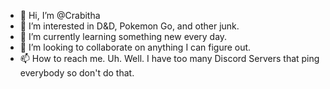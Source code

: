 - 👋 Hi, I’m @Crabitha
- 👀 I’m interested in D&D, Pokemon Go, and other junk.
- 🌱 I’m currently learning something new every day.
- 💞️ I’m looking to collaborate on anything I can figure out.
- 📫 How to reach me. Uh. Well. I have too many Discord Servers that ping everybody so don't do that.

<!---
Crabitha/Crabitha is a ✨ special ✨ repository because its `README.md` (this file) appears on your GitHub profile.
You can click the Preview link to take a look at your changes.
--->
